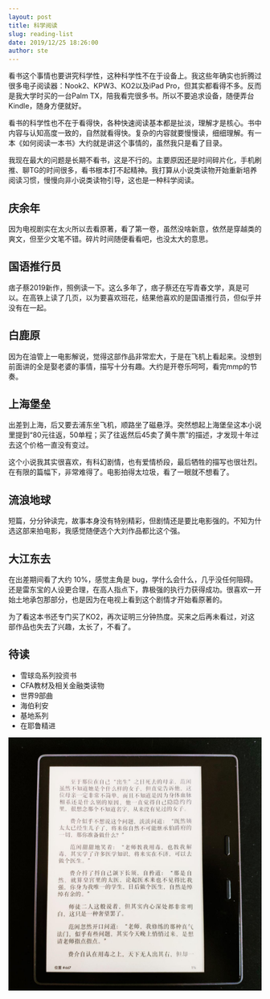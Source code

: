 ```yaml
---
layout: post
title: 科学阅读
slug: reading-list
date: 2019/12/25 18:26:00
author: ste
---
```


看书这个事情也要讲究科学性，这种科学性不在于设备上。我这些年确实也折腾过很多电子阅读器：Nook2、KPW3、KO2以及iPad Pro，但其实都看得不多。反而是我大学时买的一台Palm TX，陪我看完很多书。所以不要追求设备，随便弄台Kindle，随身方便就好。

看书的科学性也不在于看得快，各种快速阅读基本都是扯淡，理解才是核心。书中内容与认知高度一致的，自然就看得快。复杂的内容就要慢慢读，细细理解。有一本《如何阅读一本书》大约就是讲这个事情的，虽然我只是看了目录。

我现在最大的问题是长期不看书，这是不行的。主要原因还是时间碎片化，手机刷推、聊TG的时间很多，看书根本打不起精神。我打算从小说类读物开始重新培养阅读习惯，慢慢向非小说类读物引导，这也是一种科学阅读。

## 庆余年

因为电视剧实在太火所以去看原著，看了第一卷，虽然没啥新意，依然是穿越类的爽文，但至少文笔不错。碎片时间随便看看吧，也没太大的意思。

## 国语推行员

痞子蔡2019新作，照例读一下。这么多年了，痞子蔡还在写青春文学，真是可以。在高铁上读了几页，以为要喜欢班花，结果他喜欢的是国语推行员，但似乎并没有在一起。

## 白鹿原

因为在油管上一电影解说，觉得这部作品非常宏大，于是在飞机上看起来。没想到前面讲的全是娶老婆的事情，描写十分有趣。大约是开卷乐呵呵，看完mmp的节奏。

## 上海堡垒

出差到上海，后又要去浦东坐飞机，顺路坐了磁悬浮。突然想起上海堡垒这本小说里提到“80元往返，50单程；买了往返然后45卖了黄牛票”的描述，才发现十年过去这个价格一直没有变过。

这个小说我其实很喜欢，有科幻剧情，也有爱情桥段，最后牺牲的描写也很壮烈。在有限的篇幅下，非常难得了。电影拍得太垃圾，看了一眼就不想看了。

## 流浪地球

短篇，分分钟读完，故事本身没有特别精彩，但剧情还是要比电影强的。不知为什选这部来拍电影，我感觉随便选个大刘作品都比这个强。

## 大江东去

在出差期间看了大约 10%，感觉主角是 bug，学什么会什么，几乎没任何阻碍。还是雷东宝的人设更合理，在高人指点下，靠极强的执行力获得成功。很喜欢一开始土地承包那部分，也是因为在电视上看到这个剧情才开始看原著的。

为了看这本书还专门买了KO2，再次证明三分钟热度。买来之后再未看过，对这部作品也失去了兴趣，太长了，不看了。

## 待读

- 雪球岛系列投资书
- CFA教材及相关金融类读物
- 世界9部曲
- 海伯利安
- 基地系列
- 在耶鲁精进

![Kindle Oasis 2](./images/KO2.jpg)